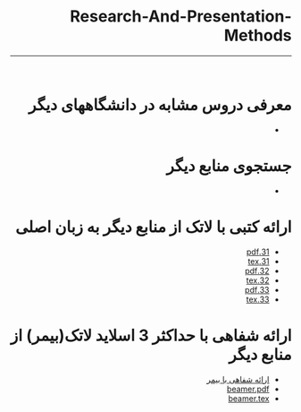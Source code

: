 <div dir="rtl">
  
# Research-And-Presentation-Methods
---

<br>


# معرفی دروس مشابه در دانشگاههای دیگر
-

# جستجوی منابع دیگر
- 

# ارائه کتبی با لاتک از منابع دیگر به زبان اصلی
- [31.pdf](https://github.com/Amin-tavakoli/PNU_3991_AR/blob/main/Research-And-Presentation-Methods/31.pdf)
- [31.tex](https://github.com/Amin-tavakoli/PNU_3991_AR/blob/main/Research-And-Presentation-Methods/31.tex)
- [32.pdf](https://github.com/Amin-tavakoli/PNU_3991_AR/blob/main/Research-And-Presentation-Methods/32.pdf)
- [32.tex](https://github.com/Amin-tavakoli/PNU_3991_AR/blob/main/Research-And-Presentation-Methods/32.tex)
- [33.pdf](https://github.com/Amin-tavakoli/PNU_3991_AR/blob/main/Research-And-Presentation-Methods/33.pdf)
- [33.tex](https://github.com/Amin-tavakoli/PNU_3991_AR/blob/main/Research-And-Presentation-Methods/33.tex)

# ارائه شفاهی با حداکثر 3 اسلاید لاتک(بیمر) از منابع دیگر
- [ارائه شفاهی با بیمر]()
- [beamer.pdf]()
- [beamer.tex]()






